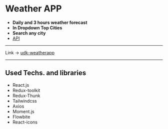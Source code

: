 # Weather APP

- **Daily and 3 hours weather forecast**
- **In Dropdown Top Cities**
- **Search any city**
- [API](https://openweathermap.org/api)

---

Link -> [udk-weatherapp](https://udk-weatherapp.netlify.app/)

---
## Used Techs. and libraries

- React.js
- Redux-toolkit
- Redux-Thunk
- Tailwindcss
- Axios
- Moment.js
- Flowbite
- React-icons
